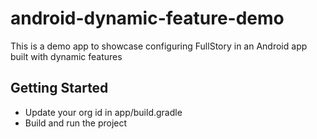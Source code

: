 # android-dynamic-feature-demo

This is a demo app to showcase configuring FullStory in an Android app built with dynamic features

## Getting Started
- Update your org id in app/build.gradle
- Build and run the project
